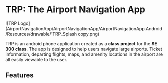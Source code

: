 # TRP: The Airport Navigation App

![TRP Logo](AirportNavigationApp/AirportNavigationApp/AirportNavigationApp.Android/Resources/drawable/'TRP_Splash copy.png)

TRP is an android phone application created as a **class project** for the **SE 300 class**. The app is designed to help users navigate large airports. Ticket information, departing flights, maps, and amenity locations in the airport are all easily viewable to the user.

## Features

